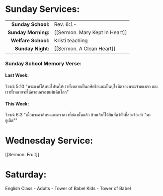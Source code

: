 

# Sunday Services:

| | |
| --:|:-- |
| **Sunday School:**  |	Rev. 6:1-
| **Sunday Morning:** |	[[Sermon. Mary Kept In Heart]]
| **Welfare School:** |	Kristi teaching
| **Sunday Night:**   |  [[Sermon. A Clean Heart]]

### Sunday School Memory Verse:
#### Last Week: 

วิวรณ์ 5:10 "พระองค์ได้ทรงโปรดให้เราทั้งหลายเป็นกษัตริย์และเป็นปุโรหิตของพระเจ้าของเรา และเราทั้งหลายจะได้ครอบครองแผ่นดินโลก"

#### This Week:

วิวรณ์ 6:3 "เมื่อพระองค์ทรงแกะตราดวงที่สองนั้นแล้ว ข้าพเจ้าก็ได้ยินสัตว์ตัวที่สองร้องว่า "มาดูเถิด""

# Wednesday Service:

[[Sermon. Fruit]]

# Saturday:

English Class - Adults - Tower of Babel
                Kids - Tower of Babel
